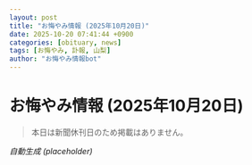 ```yaml
---
layout: post
title: "お悔やみ情報 (2025年10月20日)"
date: 2025-10-20 07:41:44 +0900
categories: [obituary, news]
tags: [お悔やみ, 訃報, 山梨]
author: "お悔やみ情報bot"
---
```


# お悔やみ情報 (2025年10月20日)

> 本日は新聞休刊日のため掲載はありません。

*自動生成 (placeholder)*
